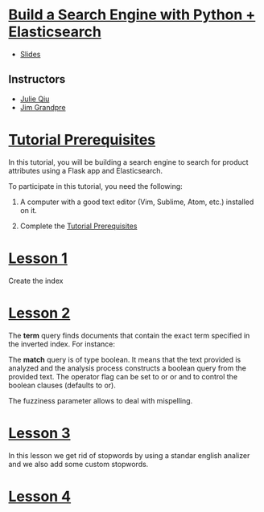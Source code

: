# [Build a Search Engine with Python + Elasticsearch](https://us.pycon.org/2018/schedule/presentation/53/)

- [Slides](http://bit.ly/pycon-es-slides)

## Instructors
- [Julie Qiu](http://twitter.com/jqiu25)
- [Jim Grandpre](https://twitter.com/jimtla)

# [Tutorial Prerequisites](/lessons/Lesson0_Prerequisites.md)
In this tutorial, you will be building a search engine to search for product attributes using a Flask app and Elasticsearch.

To participate in this tutorial, you need the following:

1) A computer with a good text editor (Vim, Sublime, Atom, etc.) installed on it.

2) Complete the [Tutorial Prerequisites](/lessons/Lesson0_Prerequisites.md)

# [Lesson 1](/lessons/Lesson1_Indexing.md)

Create the index

# [Lesson 2](/lessons/Lesson2_Searching.md)

The **term** query finds documents that contain the exact term specified in the inverted index. For instance:

The **match** query is of type boolean. It means that the text provided is analyzed and the analysis process constructs a boolean query from the provided text. The operator flag can be set to or or and to control the boolean clauses (defaults to or).

The fuzziness parameter allows to deal with mispelling.

# [Lesson 3](/lessons/Lesson3_Analysis.md)

In this lesson we get rid of stopwords by using a standar english analizer and we also add some custom stopwords.

# [Lesson 4](/lessons/Lesson4_ExtraCredit.md)
